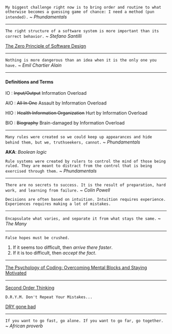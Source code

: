 ﻿`My biggest challenge right now is to bring order and routine to what otherwise becomes a guessing game of chance: I need a method (pun intended).` ~ _Phundamentals_

---

`The right structure of a software system is more important than its correct behavior.` ~ _Stefano Santilli_

<!--![Software, Structure and Behavior](Assets/Software-structure-and-behavior.png "Software, structure and behavior")-->
<!--<img src="Assets/Software-structure-and-behavior.png" alt="Software, structure and behavior" height="160px"/>-->

[The Zero Principle of Software Design](https://www.linkedin.com/pulse/zero-principle-software-design-stefano-santilli#:~:text=Here%20is%20the%20%E2%80%98Zero%20Principle%20of%20Software%20Design%E2%80%99)

---

`Nothing is more dangerous than an idea when it is the only one you have.` ~ _Emil Chartier Alain_

---

#### Definitions and Terms

IO
: ~~Input/Output~~ Information Overload

AIO
: ~~All In One~~ Assault by Information Overload

HIO
: ~~Health Information Organization~~ Hurt by Information Overload

BIO
: ~~Biography~~ Brain-damaged by Information Overload

---

`Many rules were created so we could keep up appearances and hide behind them, but we, truthseekers, cannot.` ~ _Phundamentals_

**AKA**: _Boolean logic_

`Rule systems were created by rulers to control the mind of those being ruled.
They are meant to distract from the control that is being exercised through them.` ~ _Phundamentals_

---

`There are no secrets to success. It is the result of preparation, hard work, and learning from failure.` ~ _Colin Powell_

`Decisions are often based on intuition. Intuition requires experience. Experiences requires making a lot of mistakes.`

---

`Encapsulate what varies, and separate it from what stays the same.` ~ _The Many_

---

`False hopes must be crushed.`

1. If it seems too difficult, then _arrive there faster_.
2. If it is too difficult, then _accept the fact_.

---

[The Psychology of Coding: Overcoming Mental Blocks and Staying Motivated](https://www.skillreactor.io/blog/the-psychology-of-coding-overcoming-mental-blocks-and-staying-motivated/)

---

[Second Order Thinking](https://fs.blog/chestertons-fence/)

`D.R.Y.M. Don't Repeat Your Mistakes...`

[DRY gone bad](https://aaronstannard.com/dry-gone-bad-bespoke-company-framework/)

---

`If you want to go fast, go alone. If you want to go far, go together.` ~ _African proverb_
